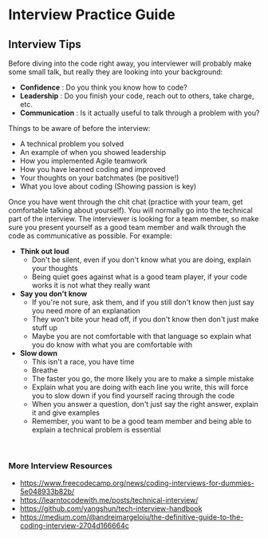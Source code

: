 # Interview Practice Guide

## Interview Tips

Before diving into the code right away, you interviewer will probably make some small talk, but really they are looking into your background:

- **Confidence** : Do you think you know how to code?
- **Leadership** : Do you finish your code, reach out to others, take charge, etc.
- **Communication** : Is it actually useful to talk through a problem with you?

Things to be aware of before the interview:

- A technical problem you solved
- An example of when you showed leadership
- How you implemented Agile teamwork
- How you have learned coding and improved
- Your thoughts on your batchmates (be positive!)
- What you love about coding (Showing passion is key)

Once you have went through the chit chat (practice with your team, get comfortable talking about yourself). You will normally go into the technical part of the interview. The interviewer is looking for a team member, so make sure you present yourself as a good team member and walk through the code as communicative as possible. For example:

- **Think out loud**
  - Don't be silent, even if you don't know what you are doing, explain your thoughts
  - Being quiet goes against what is a good team player, if your code works it is not what they really want
- **Say you don't know**
  - If you're not sure, ask them, and if you still don't know then just say you need more of an explanation
  - They won't bite your head off, if you don't know then don't just make stuff up
  - Maybe you are not comfortable with that language so explain what you do know with what you are comfortable with
- **Slow down**
  - This isn't a race, you have time
  - Breathe
  - The faster you go, the more likely you are to make a simple mistake
  - Explain what you are doing with each line you write, this will force you to slow down if you find yourself racing through the code
  - When you answer a question, don't just say the right answer, explain it and give examples
  - Remember, you want to be a good team member and being able to explain a technical problem is essential

<br>

### More Interview Resources
- https://www.freecodecamp.org/news/coding-interviews-for-dummies-5e048933b82b/
- https://learntocodewith.me/posts/technical-interview/
- https://github.com/yangshun/tech-interview-handbook
- https://medium.com/@andreimargeloiu/the-definitive-guide-to-the-coding-interview-2704d166664c

<br>